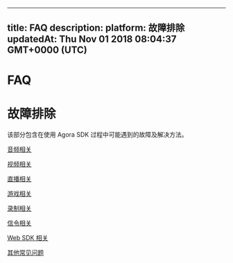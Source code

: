 
---
title: FAQ
description: 
platform: 故障排除
updatedAt: Thu Nov 01 2018 08:04:37 GMT+0000 (UTC)
---
# FAQ
# 故障排除

该部分包含在使用 Agora SDK 过程中可能遇到的故障及解决方法。

 [音频相关](../../cn/Agora%20Platform/audio_related_faq.md)

 [视频相关](../../cn/Agora%20Platform/video_related_faq.md)

 [直播相关](../../cn/Agora%20Platform/live_related_faq.md)

 [游戏相关](../../cn/Agora%20Platform/gaming_related_faq.md)

 [录制相关](../../cn/Agora%20Platform/recording_related_faq.md)

 [信令相关](../../cn/Agora%20Platform/signaling_related_faq.md)
 
 [Web SDK 相关](../../cn/Agora%20Platform/websdk_related_faq.md)
 
 [其他常见问题](../../cn/Agora%20Platform/other_related_faq.md)
